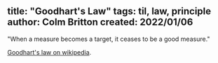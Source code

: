 title: "Goodhart's Law"
tags: til, law, principle
author: Colm Britton
created: 2022/01/06
--------------------

"When a measure becomes a target, it ceases to be a good measure."

[Goodhart's law on wikipedia](https://en.wikipedia.org/wiki/Goodhart%27s_law).
